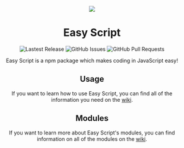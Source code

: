<p align="center">
  <img src="https://easyscript.js.org/images/cover.png">
</p>

<h1 align="center">Easy Script</h1>

<p align="center">
  <img alt="Lastest Release" src="https://img.shields.io/github/v/release/easyscriptjs/easyscript?style=for-the-badge">
  <img alt="GitHub Issues" src="https://img.shields.io/github/issues-raw/easyscriptjs/easyscript?label=Issues&style=for-the-badge">
  <img alt="GitHub Pull Requests" src="https://img.shields.io/github/issues-pr-raw/easyscriptjs/easyscript?label=Pull%20Requests&style=for-the-badge">
</p>

<p align="center">Easy Script is a npm package which makes coding in JavaScript easy!</p>

<h2 align="center">Usage</h2>
<p align="center">If you want to learn how to use Easy Script, you can find all of the information you need on the <a href="https://github.com/EasyScriptJS/EasyScript/wiki/Usage">wiki</a>.</p>

<h2 align="center">Modules</h2>
<p align="center">If you want to learn more about Easy Script's modules, you can find information on all of the modules on the <a href="https://github.com/EasyScriptJS/EasyScript/wiki/Modules">wiki</a>.</p>
